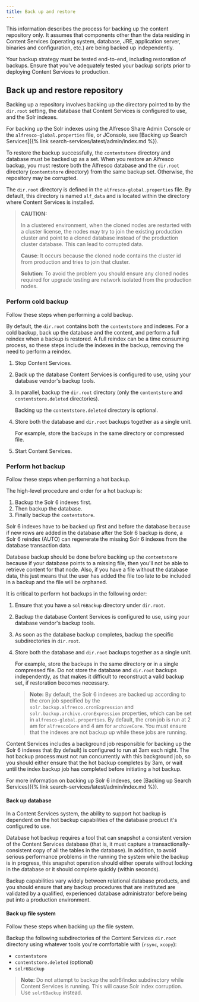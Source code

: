 ```yaml
---
title: Back up and restore
---
```


This information describes the process for backing up the content repository only. It assumes that components other than the data residing in Content Services (operating system, database, JRE, application server, binaries and configuration, etc.) are being backed up independently.

Your backup strategy must be tested end-to-end, including restoration of backups. Ensure that you've adequately tested your backup scripts prior to deploying Content Services to production.

## Back up and restore repository

Backing up a repository involves backing up the directory pointed to by the `dir.root` setting, the database that Content Services is configured to use, and the Solr indexes.

For backing up the Solr indexes using the Alfresco Share Admin Console or the `alfresco-global.properties` file, or JConsole, see [Backing up Search Services]({% link search-services/latest/admin/index.md %}).

To restore the backup successfully, the `contentstore` directory and database must be backed up as a set. When you restore an Alfresco backup, you must restore both the Alfresco database and the `dir.root` directory (`contentstore` directory) from the same backup set. Otherwise, the repository may be corrupted.

The `dir.root` directory is defined in the `alfresco-global.properties` file. By default, this directory is named `alf_data` and is located within the directory where Content Services is installed.

> **CAUTION:**
>
> In a clustered environment, when the cloned nodes are restarted with a cluster license, the nodes may try to join the existing production cluster and point to a cloned database instead of the production cluster database. This can lead to corrupted data.
>
> **Cause**: It occurs because the cloned node contains the cluster id from production and tries to join that cluster.
>
> **Solution**: To avoid the problem you should ensure any cloned nodes required for upgrade testing are network isolated from the production nodes.

### Perform cold backup

Follow these steps when performing a cold backup.

By default, the `dir.root` contains both the `contentstore` and indexes. For a cold backup, back up the database and the content, and perform a full reindex when a backup is restored. A full reindex can be a time consuming process, so these steps include the indexes in the backup, removing the need to perform a reindex.

1. Stop Content Services.

2. Back up the database Content Services is configured to use, using your database vendor's backup tools.

3. In parallel, backup the `dir.root` directory (only the `contentstore` and `contentstore.deleted` directories).

    Backing up the `contentstore.deleted` directory is optional.

4. Store both the database and `dir.root` backups together as a single unit.

    For example, store the backups in the same directory or compressed file.

5. Start Content Services.

### Perform hot backup

Follow these steps when performing a hot backup.

The high-level procedure and order for a hot backup is:

1. Backup the Solr 6 indexes first.
2. Then backup the database.
3. Finally backup the `contentstore`.

Solr 6 indexes have to be backed up first and before the database because if new rows are added in the database after the Solr 6 backup is done, a Solr 6 reindex (AUTO) can regenerate the missing Solr 6 indexes from the database transaction data.

Database backup should be done before backing up the `contentstore` because if your database points to a missing file, then you'll not be able to retrieve content for that node. Also, if you have a file without the database data, this just means that the user has added the file too late to be included in a backup and the file will be orphaned.

It is critical to perform hot backups in the following order:

1. Ensure that you have a `solr6Backup` directory under `dir.root`.

2. Backup the database Content Services is configured to use, using your database vendor's backup tools.

3. As soon as the database backup completes, backup the specific subdirectories in `dir.root`.

4. Store both the database and `dir.root` backups together as a single unit.

    For example, store the backups in the same directory or in a single compressed file. Do not store the database and `dir.root` backups independently, as that makes it difficult to reconstruct a valid backup set, if restoration becomes necessary.

    > **Note:** By default, the Solr 6 indexes are backed up according to the cron job specified by the `solr.backup.alfresco.cronExpression` and `solr.backup.archive.cronExpression` properties, which can be set in `alfresco-global.properties`. By default, the cron job is run at 2 am for `alfrescoCore` and 4 am for `archiveCore`. You must ensure that the indexes are not backup up while these jobs are running.

Content Services includes a background job responsible for backing up the Solr 6 indexes that (by default) is configured to run at 3am each night. The hot backup process must not run concurrently with this background job, so you should either ensure that the hot backup completes by 3am, or wait until the index backup job has completed before initiating a hot backup.

For more information on backing up Solr 6 indexes, see [Backing up Search Services]({% link search-services/latest/admin/index.md %}).

#### Back up database

In a Content Services system, the ability to support hot backup is dependent on the hot backup capabilities of the database product it's configured to use.

Database hot backup requires a tool that can snapshot a consistent version of the Content Services database (that is, it must capture a transactionally-consistent copy of all the tables in the database). In addition, to avoid serious performance problems in the running the system while the backup is in progress, this snapshot operation should either operate without locking in the database or it should complete quickly (within seconds).

Backup capabilities vary widely between relational database products, and you should ensure that any backup procedures
that are instituted are validated by a qualified, experienced database administrator before being put into a production environment.

#### Back up file system

Follow these steps when backing up the file system.

Backup the following subdirectories of the Content Services `dir.root` directory using whatever tools you're comfortable with (`rsync`, `xcopy`):

* `contentstore`
* `contentstore.deleted` (optional)
* `solr6Backup`

> **Note:** Do not attempt to backup the solr6/index subdirectory while Content Services is running. This will cause Solr index corruption. Use `solr6Backup` instead.
